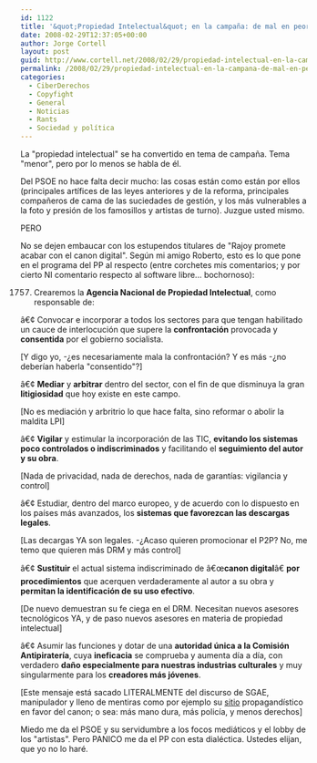 ```yaml
---
id: 1122
title: '&quot;Propiedad Intelectual&quot; en la campaña: de mal en peor'
date: 2008-02-29T12:37:05+00:00
author: Jorge Cortell
layout: post
guid: http://www.cortell.net/2008/02/29/propiedad-intelectual-en-la-campana-de-mal-en-peor/
permalink: /2008/02/29/propiedad-intelectual-en-la-campana-de-mal-en-peor/
categories:
  - CiberDerechos
  - Copyfight
  - General
  - Noticias
  - Rants
  - Sociedad y polí­tica
---
```

La "propiedad intelectual" se ha convertido en tema de campaña. Tema "menor", pero por lo menos se habla de él.

Del PSOE no hace falta decir mucho: las cosas están como están por ellos (principales artí­fices de las leyes anteriores y de la reforma, principales compañeros de cama de las suciedades de gestión, y los más vulnerables a la foto y presión de los famosillos y artistas de turno). Juzgue usted mismo.

PERO

No se dejen embaucar con los estupendos titulares de "Rajoy promete acabar con el canon digital". Según mi amigo Roberto, esto es lo que pone en el programa del PP al respecto (entre corchetes mis comentarios; y por cierto NI comentario respecto al software libre... bochornoso):

1757. Crearemos la **Agencia Nacional de Propiedad Intelectual**, como responsable de:

â€¢ Convocar e incorporar a todos los sectores para que tengan habilitado un cauce de interlocución que supere la **confrontación** provocada y **consentida** por el gobierno socialista.
  
[Y digo yo, -¿es necesariamente mala la confrontación? Y es más -¿no deberí­an haberla "consentido"?]

â€¢ **Mediar** y **arbitrar** dentro del sector, con el fin de que disminuya la gran **litigiosidad** que hoy existe en este campo.
  
[No es mediación y arbritrio lo que hace falta, sino reformar o abolir la maldita LPI]

â€¢ **Vigilar** y estimular la incorporación de las TIC, **evitando los sistemas poco controlados o indiscriminados** y facilitando el **seguimiento del autor y su obra**.
  
[Nada de privacidad, nada de derechos, nada de garantí­as: vigilancia y control]

â€¢ Estudiar, dentro del marco europeo, y de acuerdo con lo dispuesto en los paí­ses más avanzados, los **sistemas que favorezcan las descargas legales**.
  
[Las decargas YA son legales. -¿Acaso quieren promocionar el P2P? No, me temo que quieren más DRM y más control]

â€¢ **Sustituir** el actual sistema indiscriminado de â€œ**canon digital**â€ **por procedimientos** que acerquen verdaderamente al autor a su obra y **permitan la identificación de su uso efectivo**.
  
[De nuevo demuestran su fe ciega en el DRM. Necesitan nuevos asesores tecnológicos YA, y de paso nuevos asesores en materia de propiedad intelectual]

â€¢ Asumir las funciones y dotar de una **autoridad única a la Comisión Antipiraterí­a**, cuya **ineficacia** se comprueba y aumenta dí­a a dí­a, con verdadero **daño especialmente para nuestras industrias culturales** y muy singularmente para los **creadores más jóvenes**.
  
[Este mensaje está sacado LITERALMENTE del discurso de SGAE, manipulador y lleno de mentiras como por ejemplo su <a target="_blank" title="http://www.copia-privada-si.com/" href="http://www.copia-privada-si.com/">sitio</a> propagandí­stico en favor del canon; o sea: más mano dura, más policí­a, y menos derechos]

Miedo me da el PSOE y su servidumbre a los focos mediáticos y el lobby de los "artistas". Pero PANICO me da el PP con esta dialéctica. Ustedes elijan, que yo no lo haré.